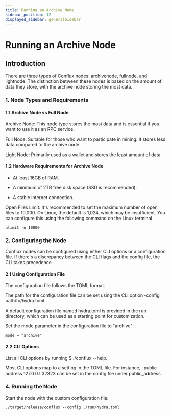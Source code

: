 ```yaml
---
title: Running an Archive Node
sidebar_position: 12
displayed_sidebar: generalSidebar
---
```


# Running an Archive Node



## Introduction

There are three types of Conflux nodes: archivenode, fullnode, and lightnode. The distinction between these nodes is based on the amount of data they store, with the archive node storing the most data.

### 1. Node Types and Requirements

#### 1.1 Archive Node vs Full Node

Archive Node: This node type stores the most data and is essential if you want to use it as an RPC service.

Full Node: Suitable for those who want to participate in mining. It stores less data compared to the archive node.

Light Node: Primarily used as a wallet and stores the least amount of data.

#### 1.2 Hardware Requirements for Archive Node

* At least 16GB of RAM.

* A minimum of 2TB free disk space (SSD is recommended).

* A stable internet connection.

Open Files Limit: It's recommended to set the maximum number of open files to 10,000. On Linux, the default is 1,024, which may be insufficient. You can configure this using the following command on the Linux terminal

```
ulimit -n 10000 
```

### 2. Configuring the Node

Conflux nodes can be configured using either CLI options or a configuration file. If there's a discrepancy between the CLI flags and the config file, the CLI takes precedence.

#### 2.1 Using Configuration File

The configuration file follows the TOML format.

The path for the configuration file can be set using the CLI option -config path/to/hydra.toml.

A default configuration file named hydra.toml is provided in the run directory, which can be used as a starting point for customization.

Set the mode parameter in the configuration file to "archive":

```
mode = "archive" 
```
#### 2.2 CLI Options

List all CLI options by running $ ./conflux --help.

Most CLI options map to a setting in the TOML file. For instance, -public-address 127.0.0.1:32323 can be set in the config file under public_address.


### 4. Running the Node

Start the node with the custom configuration file:

```
./target/release/conflux --config ./run/hydra.toml 
```
